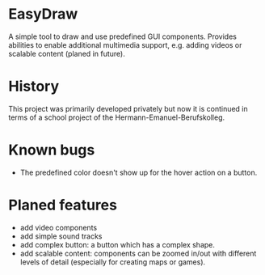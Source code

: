 # EasyDraw
A simple tool to draw and use predefined GUI components. Provides abilities to enable additional multimedia support, e.g. adding videos or scalable content (planed in future).

# History
This project was primarily developed privately but now it is continued in terms of a school project of the Hermann-Emanuel-Berufskolleg.


# Known bugs
- The predefined color doesn't show up for the hover action on a button.


# Planed features
- add video components
- add simple sound tracks
- add complex button: a button which has a complex shape.
- add scalable content: components can be zoomed in/out with different levels of detail (especially for creating maps or games).
